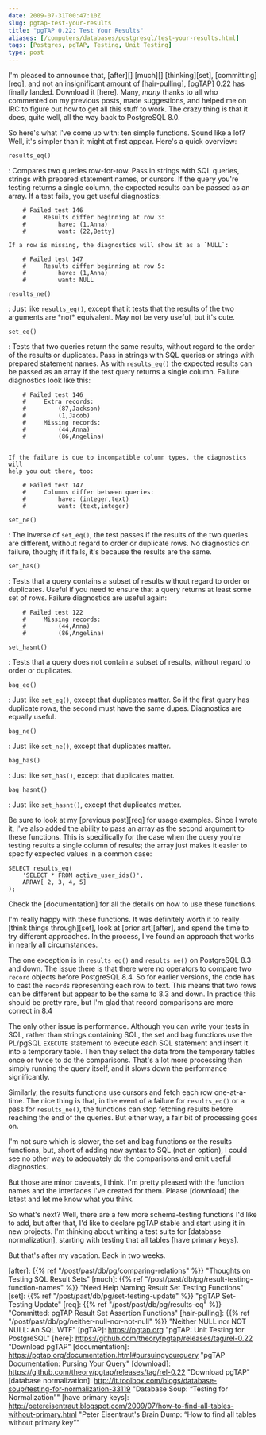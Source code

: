 ```yaml
--- 
date: 2009-07-31T00:47:10Z
slug: pgtap-test-your-results
title: "pgTAP 0.22: Test Your Results"
aliases: [/computers/databases/postgresql/test-your-results.html]
tags: [Postgres, pgTAP, Testing, Unit Testing]
type: post
---
```


I'm pleased to announce that, [after][] [much][] [thinking][set],
[committing][req], and not an insignificant amount of [hair-pulling], [pgTAP]
0.22 has finally landed. Download it [here]. Many, *many* thanks to all who
commented on my previous posts, made suggestions, and helped me on IRC to figure
out how to get all this stuff to work. The crazy thing is that it does, quite
well, all the way back to PostgreSQL 8.0.

So here's what I've come up with: ten simple functions. Sound like a lot? Well,
it's simpler than it might at first appear. Here's a quick overview:

`results_eq()`

:   Compares two queries row-for-row. Pass in strings with SQL queries, strings
    with prepared statement names, or cursors. If the query you're testing
    returns a single column, the expected results can be passed as an array. If
    a test fails, you get useful diagnostics:

        # Failed test 146
        #     Results differ beginning at row 3:
        #         have: (1,Anna)
        #         want: (22,Betty)

    If a row is missing, the diagnostics will show it as a `NULL`:

        # Failed test 147
        #     Results differ beginning at row 5:
        #         have: (1,Anna)
        #         want: NULL
            

`results_ne()`

:   Just like `results_eq()`, except that it tests that the results of the two
    arguments are \*not\* equivalent. May not be very useful, but it's cute.

`set_eq()`

:   Tests that two queries return the same results, without regard to the order
    of the results or duplicates. Pass in strings with SQL queries or strings
    with prepared statement names. As with `results_eq()` the expected results
    can be passed as an array if the test query returns a single column. Failure
    diagnostics look like this:

        # Failed test 146
        #     Extra records:
        #         (87,Jackson)
        #         (1,Jacob)
        #     Missing records:
        #         (44,Anna)
        #         (86,Angelina)
            

    If the failure is due to incompatible column types, the diagnostics will
    help you out there, too:

        # Failed test 147
        #     Columns differ between queries:
        #         have: (integer,text)
        #         want: (text,integer)
            

`set_ne()`

:   The inverse of `set_eq()`, the test passes if the results of the two queries
    are different, without regard to order or duplicate rows. No diagnostics on
    failure, though; if it fails, it's because the results are the same.

`set_has()`

:   Tests that a query contains a subset of results without regard to order or
    duplicates. Useful if you need to ensure that a query returns at least some
    set of rows. Failure diagnostics are useful again:

        # Failed test 122
        #     Missing records:
        #         (44,Anna)
        #         (86,Angelina)
            

`set_hasnt()`

:   Tests that a query does not contain a subset of results, without regard to
    order or duplicates.

`bag_eq()`

:   Just like `set_eq()`, except that duplicates matter. So if the first query
    has duplicate rows, the second must have the same dupes. Diagnostics are
    equally useful.

`bag_ne()`

:   Just like `set_ne()`, except that duplicates matter.

`bag_has()`

:   Just like `set_has()`, except that duplicates matter.

`bag_hasnt()`

:   Just like `set_hasnt()`, except that duplicates matter.

Be sure to look at my [previous post][req] for usage examples. Since I wrote it,
I've also added the ability to pass an array as the second argument to these
functions. This is specifically for the case when the query you're testing
results a single column of results; the array just makes it easier to specify
expected values in a common case:

``` postgres
SELECT results_eq(
    'SELECT * FROM active_user_ids()',
    ARRAY[ 2, 3, 4, 5]
);
```

Check the [documentation] for all the details on how to use these functions.

I'm really happy with these functions. It was definitely worth it to really
[think things through][set], look at [prior art][after], and spend the time to try
different approaches. In the process, I've found an approach that works in
nearly all circumstances.

The one exception is in `results_eq()` and `results_ne()` on PostgreSQL 8.3 and
down. The issue there is that there were no operators to compare two `record`
objects before PostgreSQL 8.4. So for earlier versions, the code has to cast the
`record`s representing each row to text. This means that two rows can be
different but appear to be the same to 8.3 and down. In practice this should be
pretty rare, but I'm glad that record comparisons are more correct in 8.4

The only other issue is performance. Although you can write your tests in SQL,
rather than strings containing SQL, the set and bag functions use the PL/pgSQL
`EXECUTE` statement to execute each SQL statement and insert it into a temporary
table. Then they select the data from the temporary tables once or twice to do
the comparisons. That's a lot more processing than simply running the query
itself, and it slows down the performance significantly.

Similarly, the results functions use cursors and fetch each row one-at-a-time.
The nice thing is that, in the event of a failure for `results_eq()` or a pass
for `results_ne()`, the functions can stop fetching results before reaching the
end of the queries. But either way, a fair bit of processing goes on.

I'm not sure which is slower, the set and bag functions or the results
functions, but, short of adding new syntax to SQL (not an option), I could see
no other way to adequately do the comparisons and emit useful diagnostics.

But those are minor caveats, I think. I'm pretty pleased with the function names
and the interfaces I've created for them. Please [download] the latest and let
me know what you think.

So what's next? Well, there are a few more schema-testing functions I'd like to
add, but after that, I'd like to declare pgTAP stable and start using it in new
projects. I'm thinking about writing a test suite for [database normalization],
starting with testing that all tables [have primary keys].

But that's after my vacation. Back in two weeks.

  [after]: {{% ref "/post/past/db/pg/comparing-relations" %}}
    "Thoughts on Testing SQL Result Sets"
  [much]: {{% ref "/post/past/db/pg/result-testing-function-names" %}}
    "Need Help Naming Result Set Testing Functions"
  [set]: {{% ref "/post/past/db/pg/set-testing-update" %}}
    "pgTAP Set-Testing Update"
  [req]: {{% ref "/post/past/db/pg/results-eq" %}}
    "Committed: pgTAP Result Set Assertion Functions"
  [hair-pulling]: {{% ref "/post/past/db/pg/neither-null-nor-not-null" %}}
    "Neither NULL nor NOT NULL: An SQL WTF"
  [pgTAP]: https://pgtap.org
    "pgTAP: Unit Testing for PostgreSQL"
  [here]: https://github.com/theory/pgtap/releases/tag/rel-0.22 "Download pgTAP"
  [documentation]: https://pgtap.org/documentation.html#pursuingyourquery
    "pgTAP Documentation: Pursing Your Query"
  [download]: https://github.com/theory/pgtap/releases/tag/rel-0.22 "Download pgTAP"
  [database normalization]: http://it.toolbox.com/blogs/database-soup/testing-for-normalization-33119
    "Database Soup: “Testing for Normalization”"
  [have primary keys]: http://petereisentraut.blogspot.com/2009/07/how-to-find-all-tables-without-primary.html
    "Peter Eisentraut's Brain Dump: “How to find all tables without primary key”"
